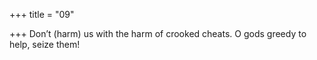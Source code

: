 +++
title = "09"

+++
Don’t (harm) us with the harm of crooked cheats.
O gods greedy to help, seize them!